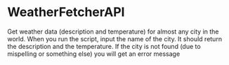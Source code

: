 # WeatherFetcherAPI
Get weather data (description and temperature) for almost any city in the world. When you run the script,
input the name of the city. It should return the description and the temperature. If the city
is not found (due to mispelling or something else) you will get an error message
